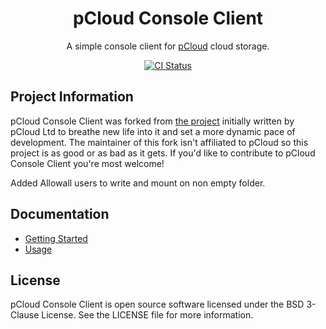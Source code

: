 <h1 align="center">
    pCloud Console Client
</h1>
<p align="center">A simple console client for <a href="https://pcloud.com">pCloud</a> cloud storage.</p>
<p align="center">
    <a href="https://github.com/sergeyklay/pcloud-console-client/actions?workflow=CI">
        <img src="https://github.com/sergeyklay/pcloud-console-client/actions/workflows/ci.yml/badge.svg?branch=master" alt="CI Status" />
    </a>
</p>

## Project Information

pCloud Console Client was forked from
[the project](https://github.com/pcloudcom/console-client) initially written by
pCloud Ltd to breathe new life into it and set a more dynamic pace of
development. The maintainer of this fork isn't affiliated to pCloud so this
project is as good or as bad as it gets. If you'd like to contribute to pCloud
Console Client you're most welcome!

Added Allowall users to write and mount on non empty folder.

## Documentation

- [Getting Started](https://github.com/sergeyklay/pcloud-console-client/blob/master/docs/GettingStarted.md)
- [Usage](https://github.com/sergeyklay/pcloud-console-client/blob/master/docs/Usage.md)

## License

pCloud Console Client is open source software licensed under the
BSD 3-Clause License. See the LICENSE file for more information.
